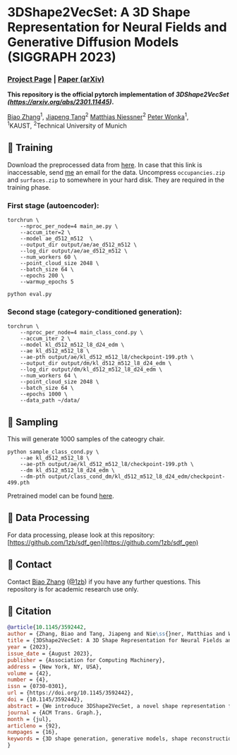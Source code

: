 # 3DShape2VecSet: A 3D Shape Representation for Neural Fields and Generative Diffusion Models (SIGGRAPH 2023)

### [Project Page](https://1zb.github.io/3DShape2VecSet/) | [Paper (arXiv)](https://arxiv.org/abs/2301.11445)

**This repository is the official pytorch implementation of  *3DShape2VecSet (https://arxiv.org/abs/2301.11445)*.**

[Biao Zhang](https://1zb.github.io/)<sup>1</sup>,
[Jiapeng Tang](https://tangjiapeng.github.io/)<sup>2</sup>
[Matthias Niessner](https://www.niessnerlab.org/)<sup>2</sup>
[Peter Wonka](http://peterwonka.net/)<sup>1</sup>,<br>
<sup>1</sup>KAUST, <sup>2</sup>Technical University of Munich

## :bullettrain_front: Training
Download the preprocessed data from [here](https://drive.google.com/drive/folders/1UFPi_UklH5clWKxxeL1IsxfjdUfc7i4x). In case that this link is inaccessable, send [me](mailto:biao.zhang@kaust.edu.sa) an email for the data. Uncompress `occupancies.zip` and `surfaces.zip` to somewhere in your hard disk. They are required in the training phase.

### First stage (autoencoder):
```
torchrun \
    --nproc_per_node=4 main_ae.py \
    --accum_iter=2 \
    --model ae_d512_m512  \
    --output_dir output/ae/ae_d512_m512 \
    --log_dir output/ae/ae_d512_m512 \
    --num_workers 60 \
    --point_cloud_size 2048 \
    --batch_size 64 \
    --epochs 200 \
    --warmup_epochs 5
```
```
python eval.py
```

### Second stage (category-conditioned generation):
```
torchrun \
    --nproc_per_node=4 main_class_cond.py \
    --accum_iter 2 \
    --model kl_d512_m512_l8_d24_edm \
    --ae kl_d512_m512_l8 \
    --ae-pth output/ae/kl_d512_m512_l8/checkpoint-199.pth \
    --output_dir output/dm/kl_d512_m512_l8_d24_edm \
    --log_dir output/dm/kl_d512_m512_l8_d24_edm \
    --num_workers 64 \
    --point_cloud_size 2048 \
    --batch_size 64 \
    --epochs 1000 \
    --data_path ~/data/
```

## :balloon: Sampling
This will generate 1000 samples of the cateogry chair.
```
python sample_class_cond.py \
    --ae kl_d512_m512_l8 \
    --ae-pth output/ae/kl_d512_m512_l8/checkpoint-199.pth \
    --dm kl_d512_m512_l8_d24_edm \
    --dm-pth output/class_cond_dm/kl_d512_m512_l8_d24_edm/checkpoint-499.pth
```

Pretrained model can be found [here](https://drive.google.com/drive/folders/1tX4pFulWqtICYgchRXmzscHDRJ5q2iSz?usp=sharing).

## :scroll: Data Processing
For data processing, please look at this repository:
[https://github.com/1zb/sdf_gen](https://github.com/1zb/sdf_gen)

## :e-mail: Contact

Contact [Biao Zhang](mailto:biao.zhang@kaust.edu.sa) ([@1zb](https://github.com/1zb)) if you have any further questions. This repository is for academic research use only.

## :blue_book: Citation

```bibtex
@article{10.1145/3592442,
author = {Zhang, Biao and Tang, Jiapeng and Nie\ss{}ner, Matthias and Wonka, Peter},
title = {3DShape2VecSet: A 3D Shape Representation for Neural Fields and Generative Diffusion Models},
year = {2023},
issue_date = {August 2023},
publisher = {Association for Computing Machinery},
address = {New York, NY, USA},
volume = {42},
number = {4},
issn = {0730-0301},
url = {https://doi.org/10.1145/3592442},
doi = {10.1145/3592442},
abstract = {We introduce 3DShape2VecSet, a novel shape representation for neural fields designed for generative diffusion models. Our shape representation can encode 3D shapes given as surface models or point clouds, and represents them as neural fields. The concept of neural fields has previously been combined with a global latent vector, a regular grid of latent vectors, or an irregular grid of latent vectors. Our new representation encodes neural fields on top of a set of vectors. We draw from multiple concepts, such as the radial basis function representation, and the cross attention and self-attention function, to design a learnable representation that is especially suitable for processing with transformers. Our results show improved performance in 3D shape encoding and 3D shape generative modeling tasks. We demonstrate a wide variety of generative applications: unconditioned generation, category-conditioned generation, text-conditioned generation, point-cloud completion, and image-conditioned generation. Code: https://1zb.github.io/3DShape2VecSet/.},
journal = {ACM Trans. Graph.},
month = {jul},
articleno = {92},
numpages = {16},
keywords = {3D shape generation, generative models, shape reconstruction, 3D shape representation, diffusion models}
}
```
